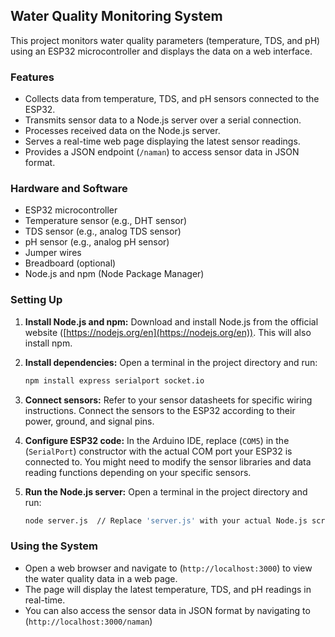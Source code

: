 ## Water Quality Monitoring System

This project monitors water quality parameters (temperature, TDS, and pH) using an ESP32 microcontroller and displays the data on a web interface.

### Features

* Collects data from temperature, TDS, and pH sensors connected to the ESP32.
* Transmits sensor data to a Node.js server over a serial connection.
* Processes received data on the Node.js server.
* Serves a real-time web page displaying the latest sensor readings.
* Provides a JSON endpoint (`/naman`) to access sensor data in JSON format.

### Hardware and Software

* ESP32 microcontroller
* Temperature sensor (e.g., DHT sensor)
* TDS sensor (e.g., analog TDS sensor)
* pH sensor (e.g., analog pH sensor)
* Jumper wires
* Breadboard (optional)
* Node.js and npm (Node Package Manager)

### Setting Up

1. **Install Node.js and npm:** Download and install Node.js from the official website ([https://nodejs.org/en](https://nodejs.org/en)). This will also install npm.

2. **Install dependencies:** Open a terminal in the project directory and run:

   ```bash
   npm install express serialport socket.io

3. **Connect sensors:** Refer to your sensor datasheets for specific wiring instructions. Connect the sensors to the ESP32 according to their power, ground, and signal pins.

4. **Configure ESP32 code:**  In the Arduino IDE, replace (`COM5`) in the (`SerialPort`) constructor with the actual COM port your ESP32 is connected to. You might need to modify the sensor libraries and data reading functions depending on your specific sensors.

5. **Run the Node.js server:** Open a terminal in the project directory and run:

   ```bash
   node server.js  // Replace 'server.js' with your actual Node.js script filename

### Using the System

* Open a web browser and navigate to (`http://localhost:3000`) to view the water quality data in a web page.
* The page will display the latest temperature, TDS, and pH readings in real-time.
* You can also access the sensor data in JSON format by navigating to (`http://localhost:3000/naman`)